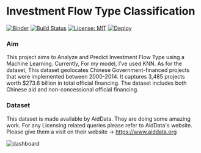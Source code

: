 # Investment Flow Type Classification

[![Binder](https://mybinder.org/badge_logo.svg)](https://mybinder.org/v2/gh/unkletam/Investment_Flow_Type_Classification/master) [![Build Status](https://travis-ci.org/joemccann/dillinger.svg?branch=master)](https://travis-ci.org/joemccann/dillinger) [![License: MIT](https://img.shields.io/badge/License-MIT-yellow.svg)](https://opensource.org/licenses/MIT) 
[![Deploy](https://www.herokucdn.com/deploy/button.svg)](https://flow-classification.herokuapp.com/)
### Aim
This project aims to Analyze and Predict Investment Flow Type using a Machine Learning. Currently, For my model, I’ve used KNN. As for the dataset, This dataset geolocates Chinese Government-financed projects that were implemented between 2000-2014. It captures 3,485 projects worth $273.6 billion in total official financing. The dataset includes both Chinese aid and non-concessional official financing.

### Dataset
This dataset is made available by AidData. They are doing some amazing work.
For any Licensing related queries please refer to AidData's website.
Please give them a visit on their website -> https://www.aiddata.org

![dashboard](https://drive.google.com/file/d/1Yns96YOGxlEu4571GAr9WCvOaWrqeh1c/view?usp=sharing)


